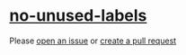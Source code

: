[no-unused-labels](https://eslint.org/docs/rules/no-unused-labels)
==================================================================
Please [open an issue](https://github.com/professional-js/eslint-config/issues/new)
or [create a pull request](https://github.com/professional-js/eslint-config/edit/main/src/rules-configurations/eslint/no-unused-labels.md)
